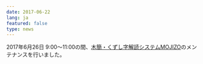 ```yaml
---
date: 2017-06-22
lang: ja
featured: false
type: news
---
```

2017年6月26日 9:00～11:00の間、<a href="http://mojizo.nabunken.go.jp/">木簡・くずし字解読システムMOJIZO</a>のメンテナンスを行いました。
